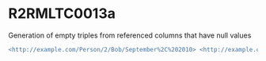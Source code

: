 
# R2RMLTC0013a
Generation of empty triples from referenced columns that have null values

```diff
<http://example.com/Person/2/Bob/September%2C%202010> <http://example.com/BirthDay> "September, 2010" .
```
